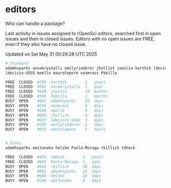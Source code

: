 # editors

Who can handle a package?

Last activity in issues assigned to rOpenSci editors, searched first in open
issues and then in closed issues. Editors with no open issues are FREE, even if
they also have no closed issue.


Updated on Sat May 31 00:29:28 UTC 2025

```bash
# Standard
adamhsparks annakrystalli emilyriederer jhollist jooolia karthik ldecicco
ldecicco-USGS maelle maurolepore noamross Pakillo

FREE  CLOSED  #358  karthik        2   years
FREE  CLOSED  #502  annakrystalli  1   year
FREE  CLOSED  #648  jooolia        10  months
FREE  CLOSED  #599  Pakillo        2   months
BUSY  OPEN    #661  adamhsparks    26  days
BUSY  OPEN    #556  noamross       8   days
BUSY  OPEN    #698  maelle         4   days
BUSY  OPEN    #685  jhollist       4   days
BUSY  OPEN    #637  ldecicco-USGS  3   days
BUSY  OPEN    #705  emilyriederer  2   days
BUSY  OPEN    #673  maurolepore    2   hours


# Stats
adamhsparks emitanaka helske Paula-Moraga rkillick tdhock

FREE  CLOSED  #475  tdhock        2   years
FREE  CLOSED  #603  Paula-Moraga  1   year
BUSY  OPEN    #645  rkillick      26  days
BUSY  OPEN    #661  adamhsparks   26  days
BUSY  OPEN    #688  helske        26  days
BUSY  OPEN    #704  emitanaka     8   days
```
